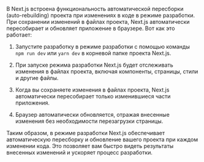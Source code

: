 В Next.js встроена функциональность автоматической пересборки (auto-rebuilding) проекта при изменениях в коде в режиме разработки. При сохранении изменений в файлах проекта, Next.js автоматически пересобирает и обновляет приложение в браузере. Вот как это работает:

1. Запустите разработку в режиме разработки с помощью команды `npm run dev` или `yarn dev` в корневой папке проекта Next.js.

2. При запуске режима разработки Next.js будет отслеживать изменения в файлах проекта, включая компоненты, страницы, стили и другие файлы.

3. Когда вы сохраняете изменения в файлах проекта, Next.js автоматически пересобирает только изменившиеся части приложения.

4. Браузер автоматически обновляется, отражая внесенные изменения без необходимости перезагрузки страницы.

Таким образом, в режиме разработки Next.js обеспечивает автоматическую пересборку и обновление вашего проекта при каждом изменении кода. Это позволяет вам быстро видеть результаты внесенных изменений и ускоряет процесс разработки.